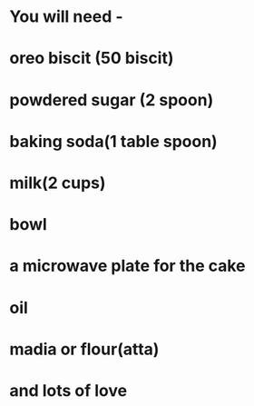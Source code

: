 # You will need -
# oreo biscit (50 biscit)
# powdered sugar (2 spoon)
# baking soda(1 table spoon)
# milk(2 cups)
# bowl
# a microwave plate for the cake
# oil 
# madia or flour(atta)
# and lots of love